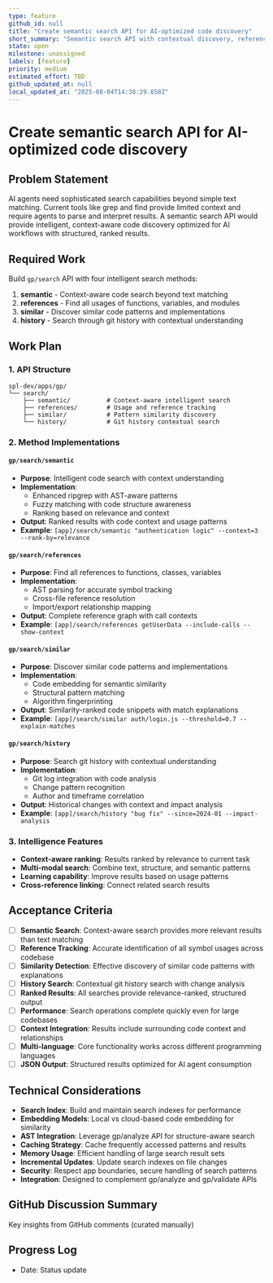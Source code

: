 ```yaml
---
type: feature
github_id: null
title: "Create semantic search API for AI-optimized code discovery"
short_summary: "Semantic search API with contextual discovery, references, similarity, and history"
state: open
milestone: unassigned
labels: [feature]
priority: medium
estimated_effort: TBD
github_updated_at: null
local_updated_at: "2025-08-04T14:38:29.858Z"
---
```


# Create semantic search API for AI-optimized code discovery

## Problem Statement
AI agents need sophisticated search capabilities beyond simple text matching. Current tools like grep and find provide limited context and require agents to parse and interpret results. A semantic search API would provide intelligent, context-aware code discovery optimized for AI workflows with structured, ranked results.

## Required Work
Build `gp/search` API with four intelligent search methods:
1. **semantic** - Context-aware code search beyond text matching
2. **references** - Find all usages of functions, variables, and modules
3. **similar** - Discover similar code patterns and implementations
4. **history** - Search through git history with contextual understanding

## Work Plan

### **1. API Structure**
```
spl-dev/apps/gp/
└── search/
    ├── semantic/          # Context-aware intelligent search
    ├── references/        # Usage and reference tracking
    ├── similar/           # Pattern similarity discovery
    └── history/           # Git history contextual search
```

### **2. Method Implementations**

#### **`gp/search/semantic`**
- **Purpose**: Intelligent code search with context understanding
- **Implementation**: 
  - Enhanced ripgrep with AST-aware patterns
  - Fuzzy matching with code structure awareness
  - Ranking based on relevance and context
- **Output**: Ranked results with code context and usage patterns
- **Example**: `[app]/search/semantic "authentication logic" --context=3 --rank-by=relevance`

#### **`gp/search/references`**
- **Purpose**: Find all references to functions, classes, variables
- **Implementation**:
  - AST parsing for accurate symbol tracking
  - Cross-file reference resolution
  - Import/export relationship mapping
- **Output**: Complete reference graph with call contexts
- **Example**: `[app]/search/references getUserData --include-calls --show-context`

#### **`gp/search/similar`**
- **Purpose**: Discover similar code patterns and implementations
- **Implementation**:
  - Code embedding for semantic similarity
  - Structural pattern matching
  - Algorithm fingerprinting
- **Output**: Similarity-ranked code snippets with match explanations
- **Example**: `[app]/search/similar auth/login.js --threshold=0.7 --explain-matches`

#### **`gp/search/history`**
- **Purpose**: Search git history with contextual understanding
- **Implementation**:
  - Git log integration with code analysis
  - Change pattern recognition
  - Author and timeframe correlation
- **Output**: Historical changes with context and impact analysis
- **Example**: `[app]/search/history "bug fix" --since=2024-01 --impact-analysis`

### **3. Intelligence Features**
- **Context-aware ranking**: Results ranked by relevance to current task
- **Multi-modal search**: Combine text, structure, and semantic patterns
- **Learning capability**: Improve results based on usage patterns
- **Cross-reference linking**: Connect related search results

## Acceptance Criteria
- [ ] **Semantic Search**: Context-aware search provides more relevant results than text matching
- [ ] **Reference Tracking**: Accurate identification of all symbol usages across codebase
- [ ] **Similarity Detection**: Effective discovery of similar code patterns with explanations
- [ ] **History Search**: Contextual git history search with change analysis
- [ ] **Ranked Results**: All searches provide relevance-ranked, structured output
- [ ] **Performance**: Search operations complete quickly even for large codebases
- [ ] **Context Integration**: Results include surrounding code context and relationships
- [ ] **Multi-language**: Core functionality works across different programming languages
- [ ] **JSON Output**: Structured results optimized for AI agent consumption

## Technical Considerations
- **Search Index**: Build and maintain search indexes for performance
- **Embedding Models**: Local vs cloud-based code embedding for similarity
- **AST Integration**: Leverage gp/analyze API for structure-aware search
- **Caching Strategy**: Cache frequently accessed patterns and results
- **Memory Usage**: Efficient handling of large search result sets
- **Incremental Updates**: Update search indexes on file changes
- **Security**: Respect app boundaries, secure handling of search patterns
- **Integration**: Designed to complement gp/analyze and gp/validate APIs

## GitHub Discussion Summary
Key insights from GitHub comments (curated manually)

## Progress Log
- Date: Status update